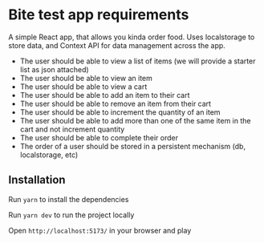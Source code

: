 # Bite test app requirements

A simple React app, that allows you kinda order food. Uses localstorage to store data, and Context API for data management across the app. 

- The user should be able to view a list of items (we will provide a starter list as json attached)
- The user should be able to view an item
- The user should be able to view a cart
- The user should be able to add an item to their cart
- The user should be able to remove an item from their cart
- The user should be able to increment the quantity of an item
- The user should be able to add more than one of the same item in the cart and not increment quantity
- The user should be able to complete their order
- The order of a user should be stored in a persistent mechanism (db, localstorage, etc)

## Installation

Run `yarn` to install the dependencies

Run `yarn dev` to run the project locally

Open `http://localhost:5173/` in your browser and play